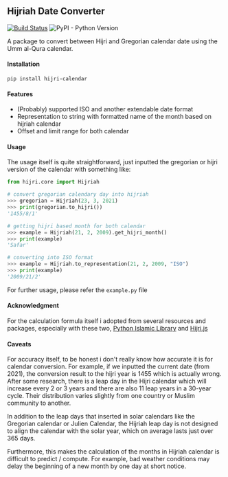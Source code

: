 ## Hijriah Date Converter

[![Build Status](https://travis-ci.com/sodrooome/hijriah-converter.svg?token=rHmyG6UiRrnXStqxuNMc&branch=master)](https://travis-ci.com/sodrooome/hijriah-converter) ![PyPI - Python Version](https://img.shields.io/pypi/pyversions/hijri-calendar)

A package to convert between Hijri and Gregorian calendar date using the Umm al-Qura calendar.

#### Installation

`pip install hijri-calendar`

#### Features

- (Probably) supported ISO and another extendable date format
- Representation to string with formatted name of the month based on hijriah calendar
- Offset and limit range for both calendar

#### Usage

The usage itself is quite straightforward, just inputted the gregorian or hijri version of the calendar with something like:

```python
from hijri.core import Hijriah

# convert gregorian calendary day into hijriah
>>> gregorian = Hijriah(23, 3, 2021)
>>> print(gregorian.to_hijri())
'1455/8/1'

# getting hijri based month for both calendar
>>> example = Hijriah(21, 2, 2009).get_hijri_month()
>>> print(example)
'Safar'

# converting into ISO format
>>> example = Hijriah.to_representation(21, 2, 2009, "ISO")
>>> print(example)
'2009/21/2'
```

For further usage, please refer the `example.py` file

#### Acknowledgment

For the calculation formula itself i adopted from several resources and packages, especially with these two, [Python Islamic Library](https://github.com/abougouffa/pyIslam) and [Hijri.js](https://github.com/xsoh/Hijri.js)

#### Caveats

For accuracy itself, to be honest i don't really know how accurate it is for calendar conversion. For example, if we inputted the current date (from 2021), the conversion result to the hijri year is 1455 which is actually wrong. After some research, there is a leap day in the Hijri calendar which will increase every 2 or 3 years and there are also 11 leap years in a 30-year cycle. Their distribution varies slightly from one country or Muslim community to another.

In addition to the leap days that inserted in solar calendars like the Gregorian calendar or Julien Calendar, the Hijriah leap day is not designed to align the calendar with the solar year, which on average lasts just over 365 days.

Furthermore, this makes the calculation of the months in Hijriah calendar is difficult to predict / compute. For example, bad weather conditions may delay the beginning of a new month by one day at short notice.